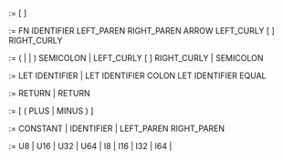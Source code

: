 

<program> := [ <func-decl> ]

<func-decl> :=
  FN IDENTIFIER LEFT_PAREN RIGHT_PAREN ARROW <type-id> LEFT_CURLY [ <stmt> ] RIGHT_CURLY

<stmt> :=
  ( <var-decl> | <return-stmt> | <expr> ) SEMICOLON |
  LEFT_CURLY [ <stmt> ] RIGHT_CURLY |
  SEMICOLON

<var-decl> :=
  LET IDENTIFIER |
  LET IDENTIFIER COLON <type-id> 
  LET IDENTIFIER EQUAL <expr>

<return-stmt> :=
  RETURN |
  RETURN <expr>

<expr> :=
  <primary-expr> [ ( PLUS | MINUS ) <primary-expr> ]

<primary-expr> :=
  CONSTANT | IDENTIFIER | LEFT_PAREN <expr> RIGHT_PAREN

<type-id> :=
  U8 | U16 | U32 | U64 |
  I8 | I16 | I32 | I64 |
